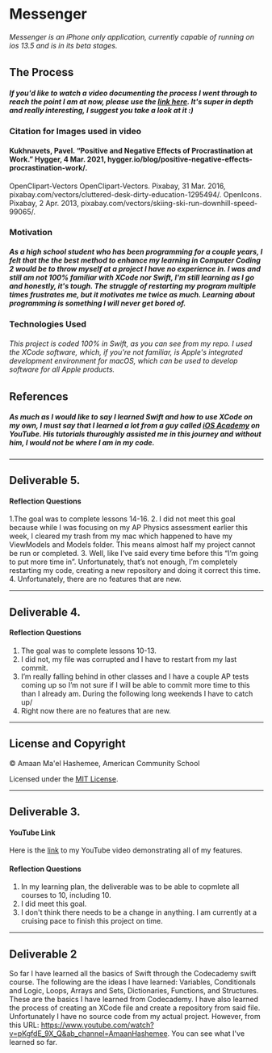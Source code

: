 # **Messenger**

###### Messenger is an iPhone only application, currently capable of running on ios 13.5 and is in its beta stages.

## The Process

##### **If you'd like to watch a video documenting the process I went through to reach the point I am at now, please use the [link here](https://youtu.be/R513sGsa6B4). It's super in depth and really interesting, I suggest you take a look at it :)**

### Citation for Images used in video

#### Kukhnavets, Pavel. “Positive and Negative Effects of Procrastination at Work.” Hygger, 4 Mar. 2021, hygger.io/blog/positive-negative-effects-procrastination-work/. 
OpenClipart-Vectors OpenClipart-Vectors. Pixabay, 31 Mar. 2016, pixabay.com/vectors/cluttered-desk-dirty-education-1295494/. 
OpenIcons. Pixabay, 2 Apr. 2013, pixabay.com/vectors/skiing-ski-run-downhill-speed-99065/. 

### Motivation

##### As a high school student who has been programming for a couple years, I felt that the the best method to enhance my learning in Computer Coding 2 would be to throw myself at a project I have no experience in. I was and still am not 100% familiar with XCode nor Swift, I'm still learning as I go and honestly, it's tough. The struggle of restarting my program multiple times frustrates me, but it motivates me twice as much. Learning about programming is something I will never get bored of.

### Technologies Used

###### This project is coded 100% in Swift, as you can see from my repo. I used the XCode software, which, if you're not familiar, is Apple's integrated development environment for macOS, which can be used to develop software for all Apple products.


## References

##### As much as I would like to say I learned Swift and how to use XCode on my own, I must say that I learned a lot from a guy called [iOS Academy](https://www.youtube.com/channel/UCnksRRifsSCGUZpQukUKAyg "iOS Academy's YouTube Account") on YouTube. His tutorials thuroughly assisted me in this journey and without him, I would not be where I am in my code. 


---

## Deliverable 5.

#### Reflection Questions
1.The goal was to complete lessons 14-16. 
2. I did not meet this goal because while I was focusing on my AP Physics assessment earlier this week, I cleared my trash from my mac which happened to have my ViewModels and Models folder. This means almost half my project cannot be run or completed.
3. Well, like I’ve said every time before this “I’m going to put more time in”. Unfortunately, that’s not enough, I’m completely restarting my code, creating a new repository and doing it correct this time. 
4. Unfortunately, there are no features that are new.

---

## Deliverable 4.

#### Reflection Questions
1. The goal was to complete lessons 10-13.
2. I did not, my file was corrupted and I have to restart from my last commit.
3. I’m really falling behind in other classes and I have a couple AP tests coming up so I’m not sure if I will be able to commit more time to this than I already am. During the following long weekends I have to catch up/
4. Right now there are no features that are new. 

---

## License and Copyright

© Amaan Ma'el Hashemee, American Community School

Licensed under the [MIT License](LICENSE).

---

## Deliverable 3.

#### YouTube Link

Here is the [link](https://youtu.be/soYuD5fZYYE) to my YouTube video demonstrating all of my features.

#### Reflection Questions

1. In my learning plan, the deliverable was to be able to copmlete all courses to 10, including 10. 
2. I did meet this goal.
4. I don't think there needs to be a change in anything. I am currently at a cruising pace to finish this project on time.

---

## Deliverable 2

So far I have learned all the basics of Swift through the Codecademy swift course. The following are the ideas I have learned: Variables, Conditionals and Logic, Loops,
Arrays and Sets, Dictionaries, Functions, and Structures. These are the basics I have learned from Codecademy. I have also learned the process of creating an XCode file
and create a repository from said file. Unfortunately I have no source code from my actual project. However, from this URL: 
https://www.youtube.com/watch?v=pKgfdE_9X_Q&ab_channel=AmaanHashemee. You can see what I've learned so far. 
